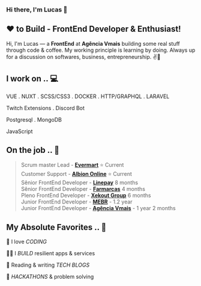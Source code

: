 ### Hi there, I'm Lucas 👋
## ❤ to Build - FrontEnd Developer & Enthusiast!

Hi, I'm Lucas — a **FrontEnd** at **Agência Vmais** building some real stuff through code & coffee. My working principle is learning by doing. Always up for a discussion on  softwares, business, entrepreneurship. ✌💖 

<!-- section - skills -->

## I work on .. 💻

VUE . NUXT . SCSS/CSS3 . DOCKER . HTTP/GRAPHQL . LARAVEL

Twitch Extensions . Discord Bot

Postgresql . MongoDB

JavaScript

<!-- section - skills -->

## On the job .. 💯

> Scrum master Lead - [**Evermart**](http://ever.com.br/) ⭐ Current <br>
> Customer Support - [**Albion Online**](https://albiononline.com/) ⭐ Current <br>
> Sênior FrontEnd Developer - [**Linepay**](https://linepay.com.br/) 8 months <br>
> Sênior FrontEnd Developer - [**Farmarcas**](http://farmarcas.com.br/) 4 months <br>
> Pleno FrontEnd Developer - [**Xekout Group**](https://xekout.app/) 6 months <br>
> Junior FrontEnd Developer - [**MEBR**](https://mebr.com.br/) - 1.2 year <br>
> Junior FrontEnd Developer - [**Agência Vmais**](https://agenciavmais.com.br/) - 1 year 2 months


## My Absolute Favorites .. 💖

🦄 I love _CODING_

👨‍💻 I _BUILD_ resilient apps & services

📰 Reading & writing _TECH BLOGS_

🍕 _HACKATHONS_ & problem solving

<!-- section - interests -->

